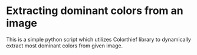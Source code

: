
# Extracting dominant colors from an image

This is a simple python script which utilizes Colorthief library to dynamically extract most dominant colors from given image.
